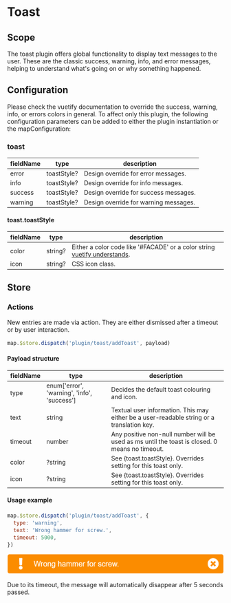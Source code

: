 # Toast

## Scope

The toast plugin offers global functionality to display text messages to the user. These are the classic success, warning, info, and error messages, helping to understand what's going on or why something happened.

## Configuration

Please check the vuetify documentation to override the success, warning, info, or errors colors in general. To affect only this plugin, the following configuration parameters can be added to either the plugin instantiation or the mapConfiguration:

### toast

| fieldName | type | description |
| --------- | ---------- | ------------------------------------- |
| error | toastStyle? | Design override for error messages. |
| info | toastStyle? | Design override for info messages. |
| success | toastStyle? | Design override for success messages. |
| warning | toastStyle? | Design override for warning messages. |

#### toast.toastStyle

| fieldName | type | description |
| --------- | ------- | -------------------------------------------------------------------------------------------------------------------- |
| color | string? | Either a color code like '#FACADE' or a color string [vuetify understands](https://vuetifyjs.com/en/styles/colors/). |
| icon | string? | CSS icon class. |

## Store

### Actions

New entries are made via action. They are either dismissed after a timeout or by user interaction.

```js
map.$store.dispatch('plugin/toast/addToast', payload)
```

#### Payload structure

| fieldName | type | description |
| --------- | ------------------------------------------- | ---------------------------------------------------------------------------------------------- |
| type | enum['error', 'warning', 'info', 'success'] | Decides the default toast colouring and icon. |
| text | string | Textual user information. This may either be a user-readable string or a translation key. |
| timeout | number | Any positive non-null number will be used as ms until the toast is closed. 0 means no timeout. |
| color | ?string | See {toast.toastStyle}. Overrides setting for this toast only. |
| icon | ?string | See {toast.toastStyle}. Overrides setting for this toast only. |

#### Usage example

```js
map.$store.dispatch('plugin/toast/addToast', {
  type: 'warning',
  text: 'Wrong hammer for screw.',
  timeout: 5000,
})
```

![Alert example](./readme_example.png)

Due to its timeout, the message will automatically disappear after 5 seconds passed.
